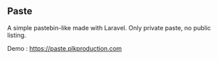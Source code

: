 ## Paste

A simple pastebin-like made with Laravel. Only private paste, no public listing.


Demo : https://paste.plkproduction.com